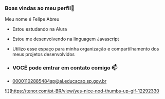 ### Boas vindas ao meu perfil💙 

Meu nome é Felipe Abreu

- Estou estudando na Alura
- Estou me desenvolvendo na linguagem Javascript
- Utilizo esse espaço para minha organização e compartilhamento dos meus projetos desenvolvidos

- ### VOCÊ pode emtrar em contato comigo 📫

- 00001102885484sp@al.educacao.sp.gov.br




![](https://tenor.com/pt-BR/view/yes-nice-nod-thumbs-up-gif-12292330








